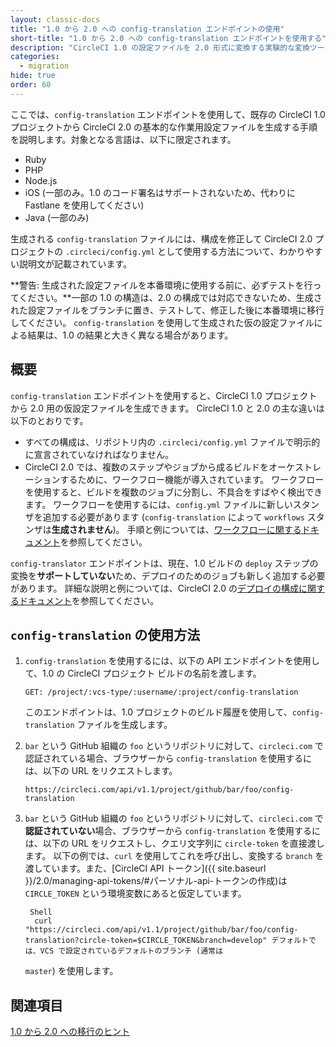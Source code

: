```yaml
---
layout: classic-docs
title: "1.0 から 2.0 への config-translation エンドポイントの使用"
short-title: "1.0 から 2.0 への config-translation エンドポイントを使用する"
description: "CircleCI 1.0 の設定ファイルを 2.0 形式に変換する実験的な変換ツールの使用手順"
categories:
  - migration
hide: true
order: 60
---
```


ここでは、`config-translation` エンドポイントを使用して、既存の CircleCI 1.0 プロジェクトから CircleCI 2.0 の基本的な作業用設定ファイルを生成する手順を説明します。対象となる言語は、以下に限定されます。

* Ruby
* PHP
* Node.js
* iOS (一部のみ。1.0 のコード署名はサポートされないため、代わりに Fastlane を使用してください)
* Java (一部のみ)

生成される `config-translation` ファイルには、構成を修正して CircleCI 2.0 プロジェクトの `.circleci/config.yml` として使用する方法について、わかりやすい説明文が記載されています。

**警告: 生成された設定ファイルを本番環境に使用する前に、必ずテストを行ってください。**一部の 1.0 の構造は、2.0 の構成では対応できないため、生成された設定ファイルをブランチに置き、テストして、修正した後に本番環境に移行してください。 `config-translation` を使用して生成された仮の設定ファイルによる結果は、1.0 の結果と大きく異なる場合があります。

## 概要

`config-translation` エンドポイントを使用すると、CircleCI 1.0 プロジェクトから 2.0 用の仮設定ファイルを生成できます。 CircleCI 1.0 と 2.0 の主な違いは以下のとおりです。

* すべての構成は、リポジトリ内の `.circleci/config.yml` ファイルで明示的に宣言されていなければなりません。
* CircleCI 2.0 では、複数のステップやジョブから成るビルドをオーケストレーションするために、ワークフロー機能が導入されています。 ワークフローを使用すると、ビルドを複数のジョブに分割し、不具合をすばやく検出できます。 ワークフローを使用するには、`config.yml` ファイルに新しいスタンザを追加する必要があります (`config-translation` によって `workflows` スタンザは**生成されません**)。 手順と例については、[ワークフローに関するドキュメント]({{site.baseurl}}/2.0/workflows/)を参照してください。

`config-translator` エンドポイントは、現在、1.0 ビルドの `deploy` ステップの変換を**サポートしていない**ため、デプロイのためのジョブも新しく追加する必要があります。 詳細な説明と例については、CircleCI 2.0 の[デプロイの構成に関するドキュメント]({{site.baseurl}}/2.0/deployment-integrations/)を参照してください。

## `config-translation` の使用方法

1. `config-translation` を使用するには、以下の API エンドポイントを使用して、1.0 の CircleCI プロジェクト ビルドの名前を渡します。
    
    `GET: /project/:vcs-type/:username/:project/config-translation`
    
    このエンドポイントは、1.0 プロジェクトのビルド履歴を使用して、`config-translation` ファイルを生成します。

2. `bar` という GitHub 組織の `foo` というリポジトリに対して、`circleci.com` で認証されている場合、ブラウザーから `config-translation` を使用するには、以下の URL をリクエストします。
    
    `https://circleci.com/api/v1.1/project/github/bar/foo/config-translation`

3. `bar` という GitHub 組織の `foo` というリポジトリに対して、`circleci.com` で**認証されていない**場合、ブラウザーから `config-translation` を使用するには、以下の URL をリクエストし、クエリ文字列に `circle-token` を直接渡します。 以下の例では、`curl` を使用してこれを呼び出し、変換する `branch` を渡しています。また、[CircleCI API トークン]({{ site.baseurl }}/2.0/managing-api-tokens/#パーソナル-api-トークンの作成)は `CIRCLE_TOKEN` という環境変数にあると仮定しています。
    
        Shell
         curl "https://circleci.com/api/v1.1/project/github/bar/foo/config-translation?circle-token=$CIRCLE_TOKEN&branch=develop" デフォルトでは、VCS で設定されているデフォルトのブランチ (通常は 
    
    `master`) を使用します。

## 関連項目

[1.0 から 2.0 への移行のヒント]({{site.baseurl}}/2.0/migration/)